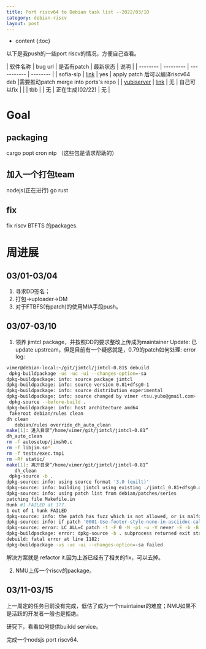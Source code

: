 ```yaml
---
title: Port riscv64 to Debian task list --2022/03/10
category: debian-riscv
layout: post
---
```

* content
{:toc}

以下是我push的一些port riscv的情况，方便自己查看。

| 软件名称 | bug url   | 是否有patch | 最新状态 |   说明 |
| -------- | --------- | ----------- | -------- |
| sofia-sip  | [link](https://bugs.debian.org/cgi-bin/bugreport.cgi?bug=978498) |  yes           |  apply patch 后可以编译riscv64 deb |需要推动patch merge into ports's repo      |
| [yubiserver](https://udd.debian.org/cgi-bin/ftbfs.cgi?arch=riscv64)     | [link](https://buildd.debian.org/status/package.php?p=yubiserver&suite=sid)     | 无 | 自己可以fix  | |
| tbb | | 无 | 正在生成(02/22) | 无 |

# Goal

## packaging
cargo  popt cron ntp （这些包是请求帮助的）

## 加入一个打包team

nodejs(正在进行)   go   rust

## fix 

fix riscv BTFTS 的packages.

# 周进展
## 03/01-03/04
1. 寻求DD签名；
2. 打包->uploader->DM
3. 对于FTBFS(有patch)的使用MIA手段push。

## 03/07-03/10
1. 领养 jimtcl package，并按照DD的要求整改上传成为maintainer
Update: 已update upstream，但是目前有一个疑惑就是，0.79的patch如何处理:
error log:

```bash
vimer@debian-local:~/git/jimtcl/jimtcl-0.81$ debuild
 dpkg-buildpackage -us -uc -ui --changes-option=-sa
dpkg-buildpackage: info: source package jimtcl
dpkg-buildpackage: info: source version 0.81+dfsg0-1
dpkg-buildpackage: info: source distribution experimental
dpkg-buildpackage: info: source changed by vimer <tsu.yubo@gmail.com>
 dpkg-source --before-build .
dpkg-buildpackage: info: host architecture amd64
 fakeroot debian/rules clean
dh clean
   debian/rules override_dh_auto_clean
make[1]: 进入目录“/home/vimer/git/jimtcl/jimtcl-0.81”
dh_auto_clean
rm -f autosetup/jimsh0.c
rm -f libjim.so*
rm -f tests/exec.tmp1
rm -Rf static/
make[1]: 离开目录“/home/vimer/git/jimtcl/jimtcl-0.81”
   dh_clean
 dpkg-source -b .
dpkg-source: info: using source format '3.0 (quilt)'
dpkg-source: info: building jimtcl using existing ./jimtcl_0.81+dfsg0.orig.tar.gz
dpkg-source: info: using patch list from debian/patches/series
patching file Makefile.in
Hunk #1 FAILED at 177.
1 out of 1 hunk FAILED
dpkg-source: info: the patch has fuzz which is not allowed, or is malformed
dpkg-source: info: if patch '0001-Use-footer-style-none-in-asciidoc-call.patch' is correctly applied by quilt, use 'quilt refresh' to update it
dpkg-source: error: LC_ALL=C patch -t -F 0 -N -p1 -u -V never -E -b -B .pc/0001-Use-footer-style-none-in-asciidoc-call.patch/ --reject-file=- < jimtcl-0.81.orig.1TfyhX/debian/patches/0001-Use-footer-style-none-in-asciidoc-call.patch subprocess returned exit status 1
dpkg-buildpackage: error: dpkg-source -b . subprocess returned exit status 2
debuild: fatal error at line 1182:
dpkg-buildpackage -us -uc -ui --changes-option=-sa failed
```
解决方案就是 refactor it.因为上游已经有了相关的fix，可以去掉。

2. NMU上传一个riscv的package。

## 03/11-03/15
上一周定的任务目前没有完成，低估了成为一个maintainer的难度；NMU如果不是活跃的开发者一般也是拒绝。

研究下，看看如何提供buildd service。

完成一个nodsjs port riscv64.
